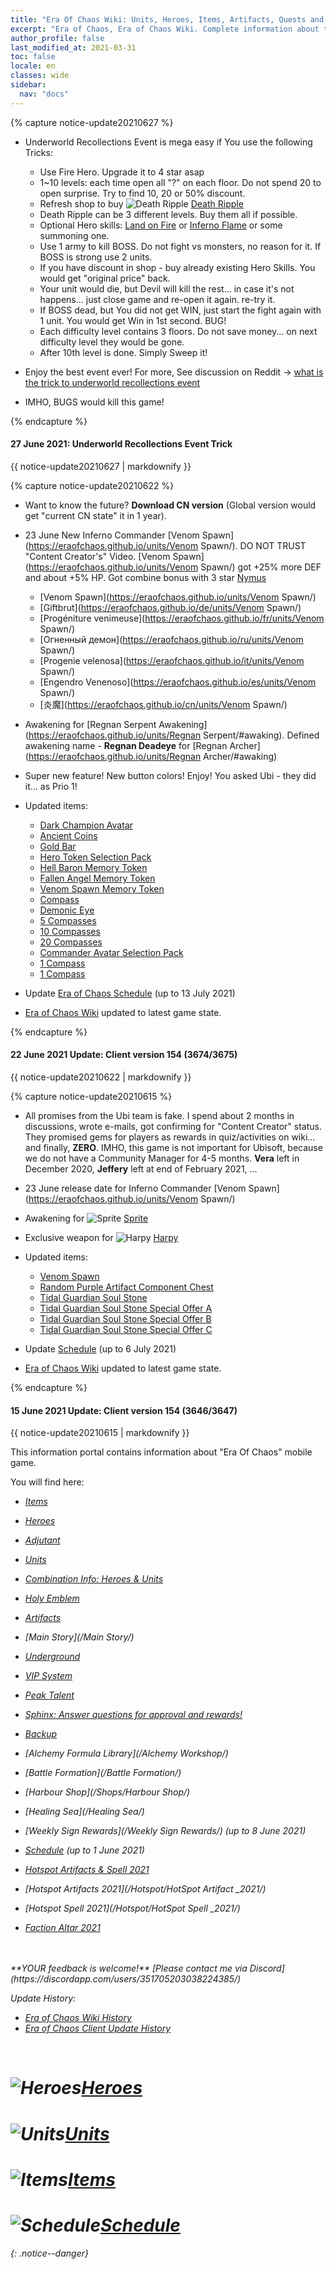```yaml
---
title: "Era Of Chaos Wiki: Units, Heroes, Items, Artifacts, Quests and more"
excerpt: "Era of Chaos, Era of Chaos Wiki. Complete information about the Era Of Chaos: Units, Heroes, Items, Artifacts, Quests and more. Be strongest player with us. Information about future updates and events."
author_profile: false
last_modified_at: 2021-03-31
toc: false
locale: en
classes: wide
sidebar:
  nav: "docs"
---
```



{% capture notice-update20210627 %}
* Underworld Recollections Event is mega easy if You use the following Tricks:
  * Use Fire Hero. Upgrade it to 4 star asap
  * 1~10 levels: each time open all "?" on each floor. Do not spend 20 to open surprise. Try to find 10, 20 or 50% discount.
  * Refresh shop to buy ![Death Ripple](https://eraofchaos.github.io/images/t/ps_siwangbowen.png) [Death Ripple](https://eraofchaos.github.io/Items/her_456/)
  * Death Ripple can be 3 different levels. Buy them all if possible.
  * Optional Hero skills: [Land on Fire](https://eraofchaos.github.io/Items/her_416/) or [Inferno Flame](https://eraofchaos.github.io/Items/her_406/) or some summoning one.
  * Use 1 army to kill BOSS. Do not fight vs monsters, no reason for it. If BOSS is strong use 2 units.
  * If you have discount in shop - buy already existing Hero Skills. You would get "original price" back.
  * Your unit would die, but Devil will kill the rest... in case it's not happens... just close game and re-open it again. re-try it.
  * If BOSS dead, but You did not get WIN, just start the fight again with 1 unit. You would get Win in 1st second. BUG!
  * Each difficulty level contains 3 floors. Do not save money... on next difficulty level they would be gone.
  * After 10th level is done. Simply Sweep it!

* Enjoy the best event ever! For more, See discussion on Reddit -> [what is the trick to underworld recollections event](https://www.reddit.com/r/era_of_chaos/comments/o6pfie/whats_the_trick_to_underworld_recollections_event/)

* IMHO, BUGS would kill this game!

{% endcapture %}

<div class="notice--danger">
  <h4 class="no_toc">27 June 2021: Underworld Recollections Event Trick</h4>
  {{ notice-update20210627 | markdownify }}
</div>


{% capture notice-update20210622 %}
* Want to know the future? **Download CN version** (Global version would get "current CN state" it in 1 year). 

* 23 June New Inferno Commander [Venom Spawn](https://eraofchaos.github.io/units/Venom Spawn/). DO NOT TRUST "Content Creator's" Video. [Venom Spawn](https://eraofchaos.github.io/units/Venom Spawn/) got +25% more DEF and about +5% HP. Got combine bonus with 3 star [Nymus](https://eraofchaos.github.io/heroes/Nymus/)
  * [Venom Spawn](https://eraofchaos.github.io/units/Venom Spawn/)
  * [Giftbrut](https://eraofchaos.github.io/de/units/Venom Spawn/)
  * [Progéniture venimeuse](https://eraofchaos.github.io/fr/units/Venom Spawn/)
  * [Огненный демон](https://eraofchaos.github.io/ru/units/Venom Spawn/)
  * [Progenie velenosa](https://eraofchaos.github.io/it/units/Venom Spawn/)
  * [Engendro Venenoso](https://eraofchaos.github.io/es/units/Venom Spawn/)
  * [炎魔](https://eraofchaos.github.io/cn/units/Venom Spawn/)

* Awakening for [Regnan Serpent Awakening](https://eraofchaos.github.io/units/Regnan Serpent/#awaking). Defined awakening name - **Regnan Deadeye** for [Regnan Archer](https://eraofchaos.github.io/units/Regnan Archer/#awaking)

* Super new feature! New button colors! Enjoy! You asked Ubi - they did it... as Prio 1!

* Updated items:
  * [Dark Champion Avatar](https://eraofchaos.github.io/Items/con_2188/)
  * [Ancient Coins](https://eraofchaos.github.io/Items/con_2190/)
  * [Gold Bar](https://eraofchaos.github.io/Items/con_2189/)
  * [Hero Token Selection Pack](https://eraofchaos.github.io/Items/con_2176/)
  * [Hell Baron Memory Token](https://eraofchaos.github.io/Items/con_2186/)
  * [Fallen Angel Memory Token](https://eraofchaos.github.io/Items/con_2185/)
  * [Venom Spawn Memory Token](https://eraofchaos.github.io/Items/con_2187/)
  * [Compass](https://eraofchaos.github.io/Items/con_2183/)
  * [Demonic Eye](https://eraofchaos.github.io/Items/con_2184/)
  * [5 Compasses](https://eraofchaos.github.io/Items/con_2179/)
  * [10 Compasses](https://eraofchaos.github.io/Items/con_2180/)
  * [20 Compasses](https://eraofchaos.github.io/Items/con_2181/)
  * [Commander Avatar Selection Pack](https://eraofchaos.github.io/Items/con_2182/)
  * [1 Compass](https://eraofchaos.github.io/Items/con_2177/)
  * [1 Compass](https://eraofchaos.github.io/Items/con_2178/)

* Update [Era of Chaos Schedule](https://eraofchaos.github.io/Schedule/) (up to 13 July 2021)

* [Era of Chaos Wiki](https://eraofchaos.github.io/) updated to latest game state.

{% endcapture %}

<div class="notice--danger">
  <h4 class="no_toc">22 June 2021 Update: Client version 154 (3674/3675)</h4>
  {{ notice-update20210622 | markdownify }}
</div>




{% capture notice-update20210615 %}
* All promises from the Ubi team is fake. I spend about 2 months in discussions, wrote e-mails, got confirming for "Content Creator" status. They promised gems for players as rewards in quiz/activities on wiki... and finally, **ZERO**. IMHO, this game is not important for Ubisoft, because we do not have a Community Manager for 4-5 months. **Vera** left in December 2020, **Jeffery** left at end of February 2021, ...

* 23 June release date for Inferno Commander [Venom Spawn](https://eraofchaos.github.io/units/Venom Spawn/)

* Awakening for ![Sprite](/images/u/ti_mofaxianling.jpg) [Sprite](/units/Sprite/)

* Exclusive weapon for ![Harpy](/images/u/ti_yingshenren.jpg) [Harpy](/units/Harpy/)

* Updated items:
  * [Venom Spawn](https://eraofchaos.github.io/Items/unt_234/)
  * [Random Purple Artifact Component Chest](https://eraofchaos.github.io/Items/con_962/)
  * [Tidal Guardian Soul Stone](https://eraofchaos.github.io/Items/unt_352/)
  * [Tidal Guardian Soul Stone Special Offer A](https://eraofchaos.github.io/Items/con_2161/)
  * [Tidal Guardian Soul Stone Special Offer B](https://eraofchaos.github.io/Items/con_2162/)
  * [Tidal Guardian Soul Stone Special Offer C](https://eraofchaos.github.io/Items/con_2163/)

* Update [Schedule](https://eraofchaos.github.io/Schedule/) (up to 6 July 2021)

* [Era of Chaos Wiki](https://eraofchaos.github.io/) updated to latest game state.

{% endcapture %}

<div class="notice--danger">
  <h4 class="no_toc">15 June 2021 Update: Client version 154 (3646/3647)</h4>
  {{ notice-update20210615 | markdownify }}
</div>
















This information portal contains information about "Era Of Chaos" mobile game.

You will find here:
* <i class="fas fa-gavel"/> [Items](/Items/)
* <i class="fas fa-chess-king"/>  [Heroes](/heroes/)
* <i class="fas fa-mask"/>  [Adjutant](/heroes/Adjutants/)
* <i class="fab fa-optin-monster"/>  [Units](/units/)
* <i class="fas fa-fist-raised"/> [Combination Info: Heroes & Units](/combination/)
* <i class="fas fa-atom"/>  [Holy Emblem](/Emblem/)
* <i class="fas fa-hand-sparkles"/>  [Artifacts](/artifacts/)

* <i class="fas fa-poo-storm"/> [Main Story](/Main Story/)
* <i class="fas fa-door-open"/> [Underground](/Underground/)
* <i class="fas fa-crown"/> [VIP System](/VIP/)
* <i class="fab fa-think-peaks"/> [Peak Talent](/PeakTalent/)

* <i class="fas fa-question-circle"/>  [Sphinx: Answer questions for approval and rewards!](/sphinx/)

* <i class="fas fa-hat-cowboy-side"/>  [Backup](/Backup/)
* <i class="fas fa-place-of-worship"/>  [Alchemy Formula Library](/Alchemy Workshop/)
* <i class="fab fa-battle-net"/> [Battle Formation](/Battle Formation/)
* <i class="fas fa-store-alt"/>  [Harbour Shop](/Shops/Harbour Shop/)
* <i class="fas fa-water"/>  [Healing Sea](/Healing Sea/)

* <i class="fas fa-business-time"/>  [Weekly Sign Rewards](/Weekly Sign Rewards/) (up to 8 June 2021)
* <i class="fas fa-calendar-alt"/>  [Schedule](/Schedule/) (up to 1 June 2021)
* <i class="fas fa-calendar-day"/> [Hotspot Artifacts & Spell 2021](/Hotspot/)
* <i class="fas fa-calendar-day"/> [Hotspot Artifacts 2021](/Hotspot/HotSpot Artifact _2021/)
* <i class="fas fa-calendar-day"/> [Hotspot Spell 2021](/Hotspot/HotSpot Spell _2021/)
* <i class="fas fa-calendar-day"/> [Faction Altar 2021](https://eraofchaos.github.io/FactionAltar/)



<br/>
<br/>
**YOUR feedback is welcome!**
[Please contact me via Discord](https://discordapp.com/users/351705203038224385/)

<!--
### <i class="fas fa-place-of-worship"/>  Guild
### <i class="fas fa-store"/>  Stores
### <i class="fas fa-chess"/>  Auto Chess
### <i class="fas fa-cogs"/> War Maschines
-->


Update History:

* [Era of Chaos Wiki History](/Era_Of_Chaos_Wiki_History.html)  
* [Era of Chaos Client Update History](/Era_Of_Chaos_Client_Update_History.html)

<br/>
<h1> <img src="/images/heroes.jpg" alt="Heroes"/><a href="/heroes/" hreflang="en">Heroes</a> </h1>
<h1> <img src="/images/units.jpg" alt="Units"/><a href="/units/" hreflang="en">Units</a> </h1>
<h1> <img src="/images/items.png" alt="Items"/><a href="/Items/" hreflang="en">Items</a> </h1>
<h1> <img src="/images/schedule.png" alt="Schedule"/><a href="/Schedule/" hreflang="en">Schedule</a> </h1>

{: .notice--danger}
